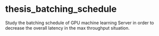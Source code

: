 # thesis_batching_schedule
Study the batching schedule of GPU machine learning Server in order to decrease the overall latency in the max throughput situation.
